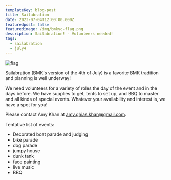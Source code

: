 ```yaml
---
templateKey: blog-post
title: Sailabration
date: 2023-07-04T12:00:00.000Z
featuredpost: false
featuredimage: /img/bmkyc-flag.png
description: Sailabration! - Volunteers needed!
tags:
  - sailabration
  - july4
---
```

![flag](/img/bmkyc-flag.png)

Sailabration (BMK's version of the 4th of July) is a favorite BMK tradition and planning is well underway!

We need volunteers for a variety of roles the day of the event and in the days before.  We have supplies to get, tents to set up, and BBQ to master and all kinds of special events.   Whatever your availability and interest is, we have a spot for you!

Please contact Amy Khan at amy.ghias.khan@gmail.com. 

Tentative list of events:
- Decorated boat parade and judging 
- bike parade 
- dog parade 
- jumpy house 
- dunk tank 
- face painting 
- live music
- BBQ

